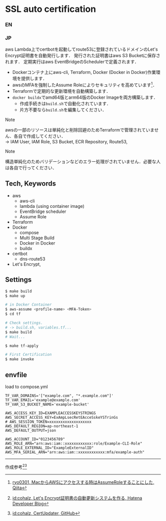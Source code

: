 
# SSL auto certification

### EN

### JP

aws Lambda上でcertbotを起動してroute53に登録されているドメインのLet's Encrypt証明書を自動発行します．
発行された証明書はaws S3 Bucketに保存されます． 
定期実行はaws EventBridgeのSchedulerで定義されます．

- Dockerコンテナ上にaws-cli, Terraform, Docker (Docker in Docker)作業環境を提供します．  
- awsのMFAを強制したAssume Roleによりセキュリティを高めています[^1]．
- Terraformで定期的な更新環境を自動構築します．
- `docker buildx`でamd64版とarm64版のDocker Imageを両方構築します．
    - 作成手続きは`build.sh`で自動化されています．
    - 片方不要なら`build.sh`を編集してください．

> [!NOTE]
> awsの一部のリソースは単純化と削除回避のためTerraformで管理されていません．各自で作成してください．  
> -> IAM User, IAM Role, S3 Bucket, ECR Repository, Route53, 

> [!NOTE]
> 構造単純化のためバリデーションなどのエラー処理がされていません．必要な人は各自で行ってください．



## Tech, Keywords

- aws
    - aws-cli
    - lambda (using container image)
    - EventBridge scheduler 
    - Assume Role
- Terraform
- Docker
    - compose
    - Multi Stage Build
    - Docker in Docker
    - buildx
- certbot
    - dns-route53
- Let's Encrypt,


## Settings

```bash
$ make build
$ make up
```

```bash
# in Docker Container
$ aws-assume <profile-name> <MFA-Token> 
$ cd tf

# Check settings.
# -> build.sh, variables.tf...
$ make build
# Wait...

$ make tf-apply

# First Certification
$ make invoke
```

## envfile

load to compose.yml

```env:ssl.env
TF_VAR_DOMAINS='["example.com", "*.example.com"]'
TF_VAR_EMAIL='example@example.com'
TF_VAR_S3_BUCKET_NAME='example-bucket'
```

```env:aws.env
AWS_ACCESS_KEY_ID=EXAMPLEACCESSKEYSTRINGS
AWS_SECRET_ACCESS_KEY=ExAmpLsecRetEAcceSskeYSTrinGs
# AWS_SESSION_TOKEN=xxxxxxxxxxxxxxxxxxx
AWS_DEFAULT_REGION=ap-northeast-1 
AWS_DEFAULT_OUTPUT=json

AWS_ACCOUNT_ID="0123456789"
AWS_ROLE_ARN="arn:aws:iam::xxxxxxxxxxxx:role/Example-CLI-Role"
AWS_ROLE_EXTERNAL_ID="ExampleExternalID"
AWS_MFA_SERIAL_ARN="arn:aws:iam::xxxxxxxxxxxx:mfa/example-auth"
```

---

作成参考[^2][^3]

[^1]: [ryo0301, MacからAWSにアクセスする時はAssumeRoleすることにした, Qiita](https://qiita.com/ryo0301/items/0730e4b1068707a37c31)
[^2]: [id:cohalz, Let's Encrypt証明書の自動更新システムを作る, Hatena Developer Blog](https://developer.hatenastaff.com/entry/2018/12/11/133000)
[^3]: [id:cohalz, CertUpdater, GitHub](https://github.com/cohalz/CertUpdater)
